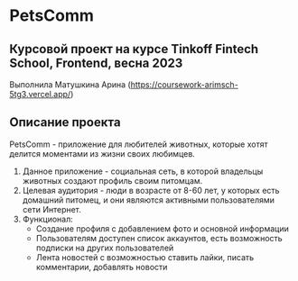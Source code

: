 # PetsComm

## Курсовой проект на курсе Tinkoff Fintech School, Frontend, весна 2023
Выполнила Матушкина Арина 
(https://coursework-arimsch-5tg3.vercel.app/)

## Описание проекта
PetsComm - приложение для любителей животных, которые хотят делится моментами из жизни своих любимцев.
1. Данное приложение - социальная сеть, в которой владельцы животных создают профиль своим питомцам.
2. Целевая аудитория - люди в возрасте от 8-60 лет, у которых есть домашний питомец, и они являются активными пользователями сети Интернет.
3. Функционал: 
   - Создание профиля с добавлением фото и основной информации
   - Пользователям доступен список аккаунтов, есть возможность подписки на других пользователей
   - Лента новостей с возможностью ставить лайки, писать комментарии, добавлять новости
